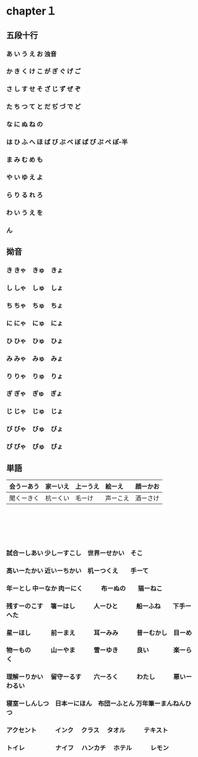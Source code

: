 # chapter１
## 五段十行 

### あ い う え お      浊音
### か き く け こ      が ぎ ぐ げ ご
### さ し す せ そ      ざ じ ず ぜ ぞ
### た ち つ て と      だ ぢ づ で ど
### な に ぬ ね の
### は ひ ふ へ ほ      ば び ぶ べ ぼ      ぱ ぴ ぷ ぺ ぽ-半
### ま み む め も
### や い ゆ え よ
### ら り る れ ろ
### わ い う え を
### ん

## 拗音
### き きゃ　きゅ　きょ
### し しゃ　しゅ　しょ
### ち ちゃ　ちゅ　ちょ
### に にゃ　にゅ　にょ
### ひ ひゃ　ひゅ　ひょ
### み みゃ　みゅ　みょ
### り りゃ　りゅ　りょ
### ぎ ぎゃ　ぎゅ　ぎょ
### じ じゃ　じゅ　じょ
### び びゃ　びゅ　びょ
### ぴ ぴゃ　ぴゅ　ぴょ


## 単語
| 会うーあう | 家ーいえ | 上ーうえ |   絵ーえ | 顔ーかお |
|:---|:---|:---|:---|:---|
| 聞くーきく | 杭ーくい |   毛ーけ | 声ーこえ | 酒ーさけ |

###       　　　　　　　　　
###       　　　　　　　　　
### 試合ーしあい    少しーすこし　世界ーせかい　そこ
### 高いーたかい    近いーちかい　机ーつくえ　　手ーて
### 年ーとし       中ーなか     肉ーにく　　　布ーぬの　　猫ーねこ
### 残すーのこす　  箸ーはし　　　人ーひと　　　船ーふね　　下手ーへた
### 星ーほし　　　  前ーまえ　　　耳ーみみ　　　昔ーむかし　目ーめ
### 物ーもの　　　  山ーやま　　　雪ーゆき　　　良い　　　　楽ーらく
### 理解ーりかい　  留守ーるす　　六ーろく　　　わたし　　　悪いーわるい
### 寝室ーしんしつ　日本ーにほん　布団ーふとん  万年筆ーまんねんひつ
### アクセント　　　インク　     クラス　     タオル　　　テキスト
### トイレ　　　　　ナイフ　     ハンカチ　   ホテル　　　レモン



